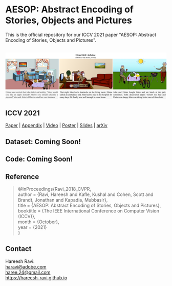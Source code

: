 # AESOP: Abstract Encoding of Stories, Objects and Pictures
This is the official repository for our ICCV 2021 paper "AESOP: Abstract Encoding of Stories, Objects and Pictures". <br> <br>

![](./iccv2021/aesop_example.png)

## ICCV 2021 

[Paper](./iccv2021/aesop_camera_ready.pdf) | [Appendix](./iccv2021/aesop_camera_ready-supp.pdf) | [Video](https://youtu.be/ygGzY1DSSMk) | [Poster](./iccv2021/AESOP_ICCV2021_POSTER.pdf) | [Slides](./iccv2021/AESOP_ICCV2021_SLIDES.pdf) | [arXiv]() <br>

## Dataset: Coming Soon!

## Code: Coming Soon!

## Reference
>@InProceedings{Ravi_2018_CVPR, <br>
>author = {Ravi, Hareesh and Kafle, Kushal and Cohen, Scott and Brandt, Jonathan and Kapadia, Mubbasir}, <br>
>title = {AESOP: Abstract Encoding of Stories, Objects and Pictures}, <br>
>booktitle = {The IEEE International Conference on Computer Vision (ICCV)}, <br>
>month = {October}, <br>
>year = {2021} <br>
>}


## Contact
Hareesh Ravi: <br>
haravi@adobe.com <br>
haree.24@gmail.com <br>
https://hareesh-ravi.github.io <br>
